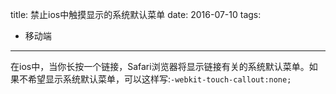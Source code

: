 title: 禁止ios中触摸显示的系统默认菜单
date: 2016-07-10
tags: 
 - 移动端
---


在ios中，当你长按一个链接，Safari浏览器将显示链接有关的系统默认菜单。如果不希望显示系统默认菜单，可以这样写:`-webkit-touch-callout:none;`


